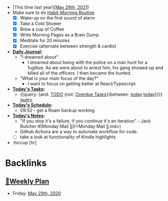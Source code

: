 - [This time last year]([May 29th, 2021](<May 29th, 2021.md>))
- Make sure to do [Habit-Morning Routine](<Habit-Morning Routine.md>)
    - [x] Wake-up on the first sound of alarm
    - [x] Take a Cold Shower
    - [x] Brew a cup of Coffee
    - [x] Write Morning Pages as a Brain Dump
    - [x] Meditate for 20 minutes
    - [x] Exercise (alternate between strength & cardio)
- **[Daily Journal](<Daily Journal.md>):**
    - "I dreamed about"
        - I dreamed about being with the police on a man hunt for a fugitive. As we were about to arrest him, his gang showed up and killed all of the officers. I then became the hunted.
    - "What is your main focus of the day?"
        - I want to focus on getting better at React/Typescript
- **[Today's Tasks](<Today's Tasks.md>):**
    - {{query: {and: [TODO](<TODO.md>) {not: [Overdue Tasks](<Overdue Tasks.md>)}{between: [today](<today.md>) [today](<today.md>)}}}} [query](<query.md>)
- **[Today's Schedule](<Today's Schedule.md>):**
    - 09:52 - get a Roam backup working
- **[Today's Notes](<Today's Notes.md>):**
    - "If you stop it's a failure, if you continue it's an iteration" - Jack Butcher  #[Monday Mail [5](<5.md>)](<Monday Mail [5](<5.md>).md>)
    - Github Actions are a way to automate workflow for code.
    - [ ] take a look at functionality of Kindle highlights
- :hiccup [hr]

# Backlinks
## [📑Weekly Plan](<📑Weekly Plan.md>)
- Friday: [May 29th, 2020](<May 29th, 2020.md>)

